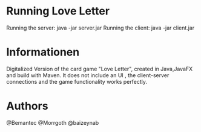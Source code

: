 # Running Love Letter
Running the server: java -jar server.jar
Running the client: java -jar client.jar

# Informationen

Digitalized Version of the card game "Love Letter", created in Java,JavaFX and build with Maven.
It does not include an UI , the client-server connections and the game functionality works perfectly. 

# Authors

@Bemantec
@Morrgoth
@baizeynab
